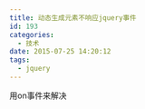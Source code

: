 ```yaml
---
title: 动态生成元素不响应jquery事件
id: 193
categories:
  - 技术
date: 2015-07-25 14:20:12
tags:
  - jquery
---
```


用on事件来解决